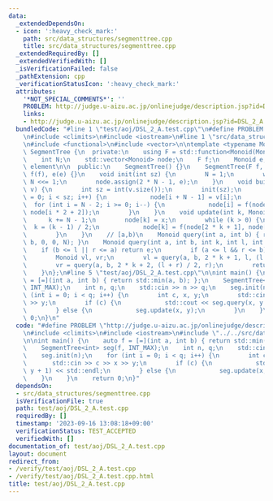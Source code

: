 ```yaml
---
data:
  _extendedDependsOn:
  - icon: ':heavy_check_mark:'
    path: src/data_structures/segmenttree.cpp
    title: src/data_structures/segmenttree.cpp
  _extendedRequiredBy: []
  _extendedVerifiedWith: []
  _isVerificationFailed: false
  _pathExtension: cpp
  _verificationStatusIcon: ':heavy_check_mark:'
  attributes:
    '*NOT_SPECIAL_COMMENTS*': ''
    PROBLEM: http://judge.u-aizu.ac.jp/onlinejudge/description.jsp?id=DSL_2_A
    links:
    - http://judge.u-aizu.ac.jp/onlinejudge/description.jsp?id=DSL_2_A
  bundledCode: "#line 1 \"test/aoj/DSL_2_A.test.cpp\"\n#define PROBLEM \"http://judge.u-aizu.ac.jp/onlinejudge/description.jsp?id=DSL_2_A\"\
    \n#include <climits>\n#include <iostream>\n#line 1 \"src/data_structures/segmenttree.cpp\"\
    \n#include <functional>\n#include <vector>\n\ntemplate <typename Monoid>\nstruct\
    \ SegmentTree {\n  private:\n    using F = std::function<Monoid(Monoid, Monoid)>;\n\
    \    int N;\n    std::vector<Monoid> node;\n    F f;\n    Monoid e;  // identity\
    \ element\n\n  public:\n    SegmentTree() {}\n    SegmentTree(F f, Monoid e) :\
    \ f(f), e(e) {}\n    void init(int sz) {\n        N = 1;\n        while (N < sz)\
    \ N <<= 1;\n        node.assign(2 * N - 1, e);\n    }\n    void build(std::vector<Monoid>&\
    \ v) {\n        int sz = int(v.size());\n        init(sz);\n        for (int i\
    \ = 0; i < sz; i++) {\n            node[i + N - 1] = v[i];\n        }\n      \
    \  for (int i = N - 2; i >= 0; i--) {\n            node[i] = f(node[i * 2 + 1],\
    \ node[i * 2 + 2]);\n        }\n    }\n    void update(int k, Monoid x) {\n  \
    \      k += N - 1;\n        node[k] = x;\n        while (k > 0) {\n          \
    \  k = (k - 1) / 2;\n            node[k] = f(node[2 * k + 1], node[2 * k + 2]);\n\
    \        }\n    }\n    // [a,b)\n    Monoid query(int a, int b) { return query(a,\
    \ b, 0, 0, N); }\n    Monoid query(int a, int b, int k, int l, int r) {\n    \
    \    if (b <= l || r <= a) return e;\n        if (a <= l && r <= b) return node[k];\n\
    \        Monoid vl, vr;\n        vl = query(a, b, 2 * k + 1, l, (l + r) / 2);\n\
    \        vr = query(a, b, 2 * k + 2, (l + r) / 2, r);\n        return f(vl, vr);\n\
    \    }\n};\n#line 5 \"test/aoj/DSL_2_A.test.cpp\"\n\nint main() {\n    auto f\
    \ = [=](int a, int b) { return std::min(a, b); };\n    SegmentTree<int> seg(f,\
    \ INT_MAX);\n    int n, q;\n    std::cin >> n >> q;\n    seg.init(n);\n    for\
    \ (int i = 0; i < q; i++) {\n        int c, x, y;\n        std::cin >> c >> x\
    \ >> y;\n        if (c) {\n            std::cout << seg.query(x, y + 1) << std::endl;\n\
    \        } else {\n            seg.update(x, y);\n        }\n    }\n    return\
    \ 0;\n}\n"
  code: "#define PROBLEM \"http://judge.u-aizu.ac.jp/onlinejudge/description.jsp?id=DSL_2_A\"\
    \n#include <climits>\n#include <iostream>\n#include \"../../src/data_structures/segmenttree.cpp\"\
    \n\nint main() {\n    auto f = [=](int a, int b) { return std::min(a, b); };\n\
    \    SegmentTree<int> seg(f, INT_MAX);\n    int n, q;\n    std::cin >> n >> q;\n\
    \    seg.init(n);\n    for (int i = 0; i < q; i++) {\n        int c, x, y;\n \
    \       std::cin >> c >> x >> y;\n        if (c) {\n            std::cout << seg.query(x,\
    \ y + 1) << std::endl;\n        } else {\n            seg.update(x, y);\n    \
    \    }\n    }\n    return 0;\n}"
  dependsOn:
  - src/data_structures/segmenttree.cpp
  isVerificationFile: true
  path: test/aoj/DSL_2_A.test.cpp
  requiredBy: []
  timestamp: '2023-09-16 13:08:18+09:00'
  verificationStatus: TEST_ACCEPTED
  verifiedWith: []
documentation_of: test/aoj/DSL_2_A.test.cpp
layout: document
redirect_from:
- /verify/test/aoj/DSL_2_A.test.cpp
- /verify/test/aoj/DSL_2_A.test.cpp.html
title: test/aoj/DSL_2_A.test.cpp
---
```

